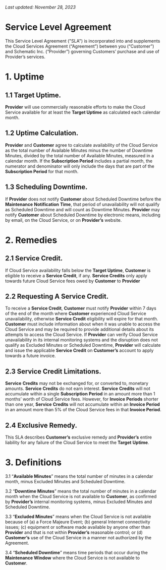 *Last updated: November 28, 2023*

# Service Level Agreement

This Service Level Agreement ("SLA") is incorporated into and supplements the Cloud Services Agreement (“Agreement”) between you (“Customer”) and Schematic Inc. (“Provider”) governing Customers’ purchase and use of Provider’s services.

# 1. **Uptime** 

## 1.1 Target Uptime. 
**Provider** will use commercially reasonable efforts to make the Cloud Service available for at least the **Target Uptime** as calculated each calendar month. 

## 1.2 Uptime Calculation. 
**Provider** and **Customer** agree to calculate availability of the Cloud Service as the total number of Available Minutes minus the number of Downtime Minutes, divided by the total number of Available Minutes, measured in a calendar month. If the **Subscription Period** includes a partial month, the numerator and denominator will only include the days that are part of the **Subscription Period** for that month. 

## 1.3 Scheduling Downtime. 
If **Provider** does not notify **Customer** about Scheduled Downtime before the **Maintenance** **Notification** **Time**, that period of unavailability will not qualify as Scheduled Downtime and will count as Downtime Minutes. **Provider** may notify **Customer** about Scheduled Downtime by electronic means, including by email, on the Cloud Service, or on **Provider’s** website.

# 2. **Remedies**

## 2.1 Service Credit. 
If Cloud Service availability falls below the **Target Uptime**, **Customer** is eligible to receive a **Service Credit**, if any. **Service Credits** only apply towards future Cloud Service fees owed by **Customer** to **Provider** 

## 2.2 Requesting A Service Credit. 
To receive a **Service Credit**, **Customer** must notify **Provider** within 7 days of the end of the month where **Customer** experienced Cloud Service unavailability, otherwise **Service Credit** eligibility will expire for that month. **Customer** must include information about when it was unable to access the Cloud Service and may be required to provide additional details about its attempts to access the Cloud Service. If **Provider** can verify Cloud Service unavailability in its internal monitoring systems and the disruption does not qualify as Excluded Minutes or Scheduled Downtime, **Provider** will calculate and issue the applicable **Service Credit** on **Customer’s** account to apply towards a future invoice. 

## 2.3 Service Credit Limitations. 
**Service** **Credits** may not be exchanged for, or converted to, monetary amounts. **Service** **Credits** do not earn interest. **Service** **Credits** will not accumulate within a single **Subscription** **Period** in an amount more than 1 months’ worth of Cloud Service fees. However, for **Invoice** **Periods** shorter than one year, **Service** **Credits** will not accumulate within an **Invoice Period** in an amount more than 5% of the Cloud Service fees in that **Invoice Period**. 

## 2.4 Exclusive Remedy. 
This SLA describes **Customer’s** exclusive remedy and **Provider’s** entire liability for any failure of the Cloud Service to meet the **Target** **Uptime**.

# 3. **Definitions**

3.1 “**Available Minutes**” means the total number of minutes in a calendar month, minus Excluded Minutes and Scheduled Downtime.

3.2 “**Downtime Minutes**” means the total number of minutes in a calendar month when the Cloud Service is not available to **Customer**, as confirmed by **Provider’s** internal monitoring systems, minus Excluded Minutes and Scheduled Downtime.

3.3 “**Excluded Minutes**” means when the Cloud Service is not available because of (a) a Force Majeure Event; (b) general Internet connectivity issues; (c) equipment or software made available by anyone other than **Provider** and that is not within **Provider’s** reasonable control; or (d) **Customer’s** use of the Cloud Service in a manner not authorized by the Agreement.

3.4 “**Scheduled Downtime**” means time periods that occur during the **Maintenance Window** where the Cloud Service is not available to **Customer**.
